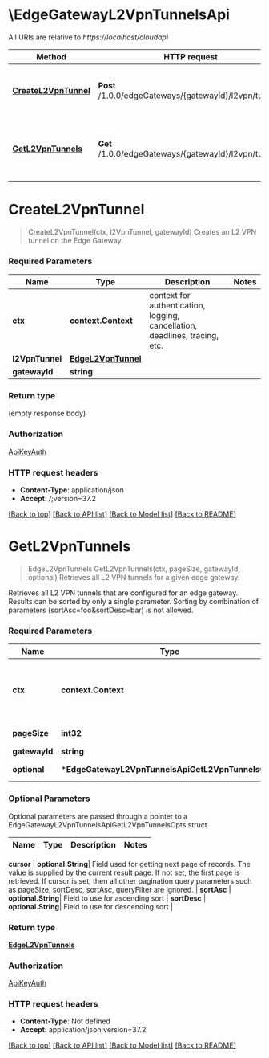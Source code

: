 # \EdgeGatewayL2VpnTunnelsApi

All URIs are relative to *https://localhost/cloudapi*

Method | HTTP request | Description
------------- | ------------- | -------------
[**CreateL2VpnTunnel**](EdgeGatewayL2VpnTunnelsApi.md#CreateL2VpnTunnel) | **Post** /1.0.0/edgeGateways/{gatewayId}/l2vpn/tunnels | Creates an L2 VPN tunnel on the Edge Gateway.
[**GetL2VpnTunnels**](EdgeGatewayL2VpnTunnelsApi.md#GetL2VpnTunnels) | **Get** /1.0.0/edgeGateways/{gatewayId}/l2vpn/tunnels | Retrieves all L2 VPN tunnels for a given edge gateway.


# **CreateL2VpnTunnel**
> CreateL2VpnTunnel(ctx, l2VpnTunnel, gatewayId)
Creates an L2 VPN tunnel on the Edge Gateway.

### Required Parameters

Name | Type | Description  | Notes
------------- | ------------- | ------------- | -------------
 **ctx** | **context.Context** | context for authentication, logging, cancellation, deadlines, tracing, etc.
  **l2VpnTunnel** | [**EdgeL2VpnTunnel**](EdgeL2VpnTunnel.md)|  | 
  **gatewayId** | **string**|  | 

### Return type

 (empty response body)

### Authorization

[ApiKeyAuth](../README.md#ApiKeyAuth)

### HTTP request headers

 - **Content-Type**: application/json
 - **Accept**: *_/_*;version=37.2

[[Back to top]](#) [[Back to API list]](../README.md#documentation-for-api-endpoints) [[Back to Model list]](../README.md#documentation-for-models) [[Back to README]](../README.md)

# **GetL2VpnTunnels**
> EdgeL2VpnTunnels GetL2VpnTunnels(ctx, pageSize, gatewayId, optional)
Retrieves all L2 VPN tunnels for a given edge gateway.

Retrieves all L2 VPN tunnels that are configured for an edge gateway. Results can be sorted by only a single parameter. Sorting by combination of parameters (sortAsc=foo&sortDesc=bar) is not allowed. 

### Required Parameters

Name | Type | Description  | Notes
------------- | ------------- | ------------- | -------------
 **ctx** | **context.Context** | context for authentication, logging, cancellation, deadlines, tracing, etc.
  **pageSize** | **int32**| Results per page to fetch. | [default to 25]
  **gatewayId** | **string**|  | 
 **optional** | ***EdgeGatewayL2VpnTunnelsApiGetL2VpnTunnelsOpts** | optional parameters | nil if no parameters

### Optional Parameters
Optional parameters are passed through a pointer to a EdgeGatewayL2VpnTunnelsApiGetL2VpnTunnelsOpts struct

Name | Type | Description  | Notes
------------- | ------------- | ------------- | -------------


 **cursor** | **optional.String**| Field used for getting next page of records. The value is supplied by the current result page. If not set, the first page is retrieved. If cursor is set, then all other pagination query parameters such as pageSize, sortDesc, sortAsc, queryFilter are ignored.  | 
 **sortAsc** | **optional.String**| Field to use for ascending sort | 
 **sortDesc** | **optional.String**| Field to use for descending sort | 

### Return type

[**EdgeL2VpnTunnels**](EdgeL2VpnTunnels.md)

### Authorization

[ApiKeyAuth](../README.md#ApiKeyAuth)

### HTTP request headers

 - **Content-Type**: Not defined
 - **Accept**: application/json;version=37.2

[[Back to top]](#) [[Back to API list]](../README.md#documentation-for-api-endpoints) [[Back to Model list]](../README.md#documentation-for-models) [[Back to README]](../README.md)

